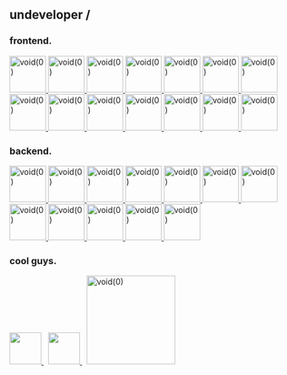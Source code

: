 ## **undeveloper** /


### frontend.
<a href="https://www.typescriptlang.org" target="_blank">
  <picture>
    <source media="(prefers-color-scheme: dark)" srcset="https://skillicons.dev/icons?i=ts&theme=dark">
    <img width="64" alt="void(0)" src="https://skillicons.dev/icons?i=ts&theme=light">
  </picture>
</a>
<a href="https://vuejs.org" target="_blank">
  <picture>
    <source media="(prefers-color-scheme: dark)" srcset="https://skillicons.dev/icons?i=vue&theme=dark">
    <img width="64" alt="void(0)" src="https://skillicons.dev/icons?i=vue&theme=light">
  </picture>
</a>
<a href="https://nuxt.com" target="_blank">
  <picture>
    <source media="(prefers-color-scheme: dark)" srcset="https://skillicons.dev/icons?i=nuxt&theme=dark">
    <img width="64" alt="void(0)" src="https://skillicons.dev/icons?i=nuxt&theme=light">
  </picture>
</a>
<a href="https://pinia.vuejs.org" target="_blank">
  <picture>
    <source media="(prefers-color-scheme: dark)" srcset="https://skillicons.dev/icons?i=pinia&theme=dark">
    <img width="64" alt="void(0)" src="https://skillicons.dev/icons?i=pinia&theme=light">
  </picture>
</a>
<a href="https://react.dev" target="_blank">
  <picture>
    <source media="(prefers-color-scheme: dark)" srcset="https://skillicons.dev/icons?i=react&theme=dark">
    <img width="64" alt="void(0)" src="https://skillicons.dev/icons?i=react&theme=light">
  </picture>
</a>
<a href="https://solidjs.com" target="_blank">
  <picture>
    <source media="(prefers-color-scheme: dark)" srcset="https://skillicons.dev/icons?i=solidjs&theme=dark">
    <img width="64" alt="void(0)" src="https://skillicons.dev/icons?i=solidjs&theme=light">
  </picture>
</a>
<a href="https://vite.dev" target="_blank">
  <picture>
    <source media="(prefers-color-scheme: dark)" srcset="https://skillicons.dev/icons?i=vite&theme=dark">
    <img width="64" alt="void(0)" src="https://skillicons.dev/icons?i=vite&theme=light">
  </picture>
</a>
<a href="https://vitest.dev" target="_blank">
  <picture>
    <source media="(prefers-color-scheme: dark)" srcset="https://skillicons.dev/icons?i=vitest&theme=dark">
    <img width="64" alt="void(0)" src="https://skillicons.dev/icons?i=vitest&theme=light">
  </picture>
</a>
<a href="https://sass-lang.com" target="_blank">
  <picture>
    <source media="(prefers-color-scheme: dark)" srcset="https://skillicons.dev/icons?i=sass&theme=dark">
    <img width="64" alt="void(0)" src="https://skillicons.dev/icons?i=sass&theme=light">
  </picture>
</a>
<a href="https://tailwindcss.com" target="_blank">
  <picture>
    <source media="(prefers-color-scheme: dark)" srcset="https://skillicons.dev/icons?i=tailwind&theme=dark">
    <img width="64" alt="void(0)" src="https://skillicons.dev/icons?i=tailwind&theme=light">
  </picture>
</a>
<a href="https://alpinejs.dev" target="_blank">
  <picture>
    <source media="(prefers-color-scheme: dark)" srcset="https://skillicons.dev/icons?i=alpinejs&theme=dark">
    <img width="64" alt="void(0)" src="https://skillicons.dev/icons?i=alpinejs&theme=light">
  </picture>
</a>
<a href="https://htmx.org" target="_blank">
  <picture>
    <source media="(prefers-color-scheme: dark)" srcset="https://skillicons.dev/icons?i=htmx&theme=dark">
    <img width="64" alt="void(0)" src="https://skillicons.dev/icons?i=htmx&theme=light">
  </picture>
</a>
<a href="https://v2.tauri.app" target="_blank">
  <picture>
    <source media="(prefers-color-scheme: dark)" srcset="https://skillicons.dev/icons?i=tauri&theme=dark">
    <img width="64" alt="void(0)" src="https://skillicons.dev/icons?i=tauri&theme=light">
  </picture>
</a>
<a href="https://flutter.dev" target="_blank">
  <picture>
    <source media="(prefers-color-scheme: dark)" srcset="https://skillicons.dev/icons?i=flutter&theme=dark">
    <img width="64" alt="void(0)" src="https://skillicons.dev/icons?i=flutter&theme=light">
  </picture>
</a>

### backend.
<a href="https://go.dev" target="_blank">
  <picture>
    <source media="(prefers-color-scheme: dark)" srcset="https://skillicons.dev/icons?i=go&theme=dark">
    <img width="64" alt="void(0)" src="https://skillicons.dev/icons?i=go&theme=light">
  </picture>
</a>
<a href="https://nodejs.org" target="_blank">
  <picture>
    <source media="(prefers-color-scheme: dark)" srcset="https://skillicons.dev/icons?i=nodejs&theme=dark">
    <img width="64" alt="void(0)" src="https://skillicons.dev/icons?i=nodejs&theme=light">
  </picture>
</a>
<a href="https://bun.sh" target="_blank">
  <picture>
    <source media="(prefers-color-scheme: dark)" srcset="https://skillicons.dev/icons?i=bun&theme=dark">
    <img width="64" alt="void(0)" src="https://skillicons.dev/icons?i=bun&theme=light">
  </picture>
</a>
<a href="https://python.org" target="_blank">
  <picture>
    <source media="(prefers-color-scheme: dark)" srcset="https://skillicons.dev/icons?i=py&theme=dark">
    <img width="64" alt="void(0)" src="https://skillicons.dev/icons?i=py&theme=light">
  </picture>
</a>
<a href="https://fastapi.tiangolo.com" target="_blank">
  <picture>
    <source media="(prefers-color-scheme: dark)" srcset="https://skillicons.dev/icons?i=fastapi&theme=dark">
    <img width="64" alt="void(0)" src="https://skillicons.dev/icons?i=fastapi&theme=light">
  </picture>
</a>
<a href="https://sqlite.org" target="_blank">
  <picture>
    <source media="(prefers-color-scheme: dark)" srcset="https://skillicons.dev/icons?i=sqlite&theme=dark">
    <img width="64" alt="void(0)" src="https://skillicons.dev/icons?i=sqlite&theme=light">
  </picture>
</a>
<a href="https://www.postgresql.org" target="_blank">
  <picture>
    <source media="(prefers-color-scheme: dark)" srcset="https://skillicons.dev/icons?i=postgresql&theme=dark">
    <img width="64" alt="void(0)" src="https://skillicons.dev/icons?i=postgresql&theme=light">
  </picture>
</a>
<a href="https://supabase.com" target="_blank">
  <picture>
    <source media="(prefers-color-scheme: dark)" srcset="https://skillicons.dev/icons?i=supabase&theme=dark">
    <img width="64" alt="void(0)" src="https://skillicons.dev/icons?i=supabase&theme=light">
  </picture>
</a>
<a href="https://firebase.google.com" target="_blank">
  <picture>
    <source media="(prefers-color-scheme: dark)" srcset="https://skillicons.dev/icons?i=firebase&theme=dark">
    <img width="64" alt="void(0)" src="https://skillicons.dev/icons?i=firebase&theme=light">
  </picture>
</a>
<a href="https://vercel.com" target="_blank">
  <picture>
    <source media="(prefers-color-scheme: dark)" srcset="https://skillicons.dev/icons?i=vercel&theme=dark">
    <img width="64" alt="void(0)" src="https://skillicons.dev/icons?i=vercel&theme=light">
  </picture>
</a>
<a href="https://cloudflare.com" target="_blank">
  <picture>
    <source media="(prefers-color-scheme: dark)" srcset="https://skillicons.dev/icons?i=cloudflare&theme=dark">
    <img width="64" alt="void(0)" src="https://skillicons.dev/icons?i=cloudflare&theme=light">
  </picture>
</a>
<a href="https://docker.com" target="_blank">
  <picture>
    <source media="(prefers-color-scheme: dark)" srcset="https://skillicons.dev/icons?i=docker&theme=dark">
    <img width="64" alt="void(0)" src="https://skillicons.dev/icons?i=docker&theme=light">
  </picture>
</a>

### cool guys.  
<a href="https://unjs.io" target="_blank">
  <img width="56" src="https://unjs.io/assets/images/design-kit/unjs-logo-black.svg" />
</a>
&nbsp;
<a href="https://nuxtlabs.com" target="_blank">
  <img width="56" src="https://avatars.githubusercontent.com/u/62017400?s=200&v=4" />
</a>
&nbsp;
<a href="https://voidzero.dev" target="_blank">
  <picture>
    <source media="(prefers-color-scheme: dark)" srcset="https://voidzero.dev/logo-white.svg">
    <img width="156" alt="void(0)" src="https://voidzero.dev/logo.svg">
  </picture>
</a>
